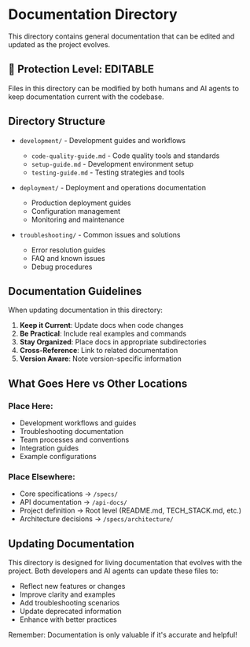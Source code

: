 # Documentation Directory

This directory contains general documentation that can be edited and updated as the project evolves.

## 📝 Protection Level: EDITABLE

Files in this directory can be modified by both humans and AI agents to keep documentation current with the codebase.

## Directory Structure

- `development/` - Development guides and workflows

  - `code-quality-guide.md` - Code quality tools and standards
  - `setup-guide.md` - Development environment setup
  - `testing-guide.md` - Testing strategies and tools

- `deployment/` - Deployment and operations documentation

  - Production deployment guides
  - Configuration management
  - Monitoring and maintenance

- `troubleshooting/` - Common issues and solutions

  - Error resolution guides
  - FAQ and known issues
  - Debug procedures

## Documentation Guidelines

When updating documentation in this directory:

1. **Keep it Current**: Update docs when code changes
1. **Be Practical**: Include real examples and commands
1. **Stay Organized**: Place docs in appropriate subdirectories
1. **Cross-Reference**: Link to related documentation
1. **Version Aware**: Note version-specific information

## What Goes Here vs Other Locations

### Place Here:

- Development workflows and guides
- Troubleshooting documentation
- Team processes and conventions
- Integration guides
- Example configurations

### Place Elsewhere:

- Core specifications → `/specs/`
- API documentation → `/api-docs/`
- Project definition → Root level (README.md, TECH_STACK.md, etc.)
- Architecture decisions → `/specs/architecture/`

## Updating Documentation

This directory is designed for living documentation that evolves with the project. Both developers and AI agents can
update these files to:

- Reflect new features or changes
- Improve clarity and examples
- Add troubleshooting scenarios
- Update deprecated information
- Enhance with better practices

Remember: Documentation is only valuable if it's accurate and helpful!
